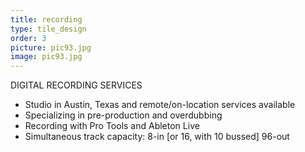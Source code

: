 ```yaml
---
title: recording
type: tile_design
order: 3
picture: pic93.jpg
image: pic93.jpg
---
```

DIGITAL RECORDING SERVICES<br>

* Studio in Austin, Texas and remote/on-location services available
* Specializing in pre-production and overdubbing
* Recording with Pro Tools and Ableton Live
* Simultaneous track capacity:  8-in [or 16, with 10 bussed] 96-out
